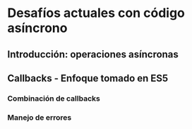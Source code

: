 # Desafíos actuales con código asíncrono

## Introducción: operaciones asíncronas
## Callbacks - Enfoque tomado en ES5
### Combinación de callbacks
### Manejo de errores
